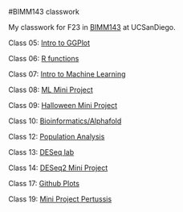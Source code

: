 #BIMM143 classwork

My classwork for F23 in [BIMM143](https://bioboot.github.io/bimm143_F23/schedule/#15) at UCSanDiego.

Class 05: [Intro to GGPlot](https://github.com/t6lee21/Bimm143_github/blob/main/class05/class05.md)

Class 06: [R functions](https://github.com/t6lee21/Bimm143_github/blob/main/class06/class06_R_functions.md)

Class 07: [Intro to Machine Learning](https://github.com/t6lee21/Bimm143_github/blob/main/class07/Class07.md)

Class 08: [ML Mini Project](https://github.com/t6lee21/Bimm143_github/blob/main/class08/class08_mini_project.md)

Class 09: [Halloween Mini Project](https://github.com/t6lee21/Bimm143_github/blob/main/class09/Halloween_mini_project.md)

Class 10: [Bioinformatics/Alphafold](https://github.com/t6lee21/Bimm143_github/blob/main/class010/class010_Halloween_mini_project.md)

Class 12: [Population Analysis](https://github.com/t6lee21/Bimm143_github/blob/main/Class12/Class12.md)

Class 13: [DESeq lab](https://github.com/t6lee21/Bimm143_github/blob/main/class13/Class13.md)

Class 14: [DESeq2 Mini Project](https://github.com/t6lee21/Bimm143_github/blob/main/class14/class14.md)

Class 17: [Github Plots](https://github.com/t6lee21/Bimm143_github/blob/main/class17/class17plots.md)

Class 19: [Mini Project Pertussis](https://github.com/t6lee21/Bimm143_github/blob/main/Class19/class19.md)


